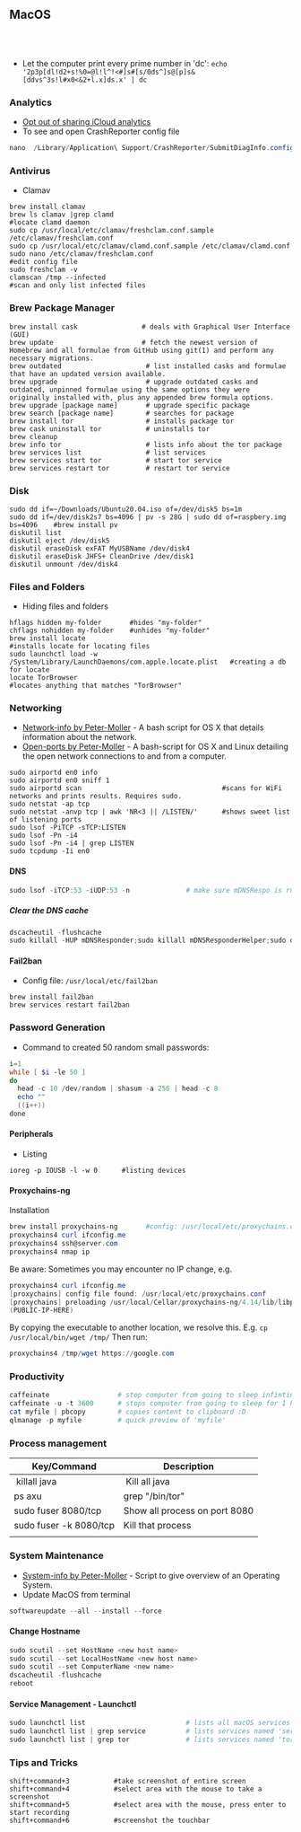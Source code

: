 ## MacOS

<br>
<br>

- Let the computer print every prime number in 'dc': `echo '2p3p[dl!d2+s!%0=@l!l^!<#]s#[s/0ds^]s@[p]s&[ddvs^3s!l#x0<&2+l.x]ds.x' | dc`

### Analytics
- [Opt out of sharing iCloud analytics](https://www.imore.com/how-opt-out-sharing-icloud-analytics-mac)
- To see and open CrashReporter config file
````powershell
nano  /Library/Application\ Support/CrashReporter/SubmitDiagInfo.config
````

### Antivirus
- Clamav
````
brew install clamav
brew ls clamav |grep clamd                                                        #locate clamd daemon
sudo cp /usr/local/etc/clamav/freshclam.conf.sample /etc/clamav/freshclam.conf
sudo cp /usr/local/etc/clamav/clamd.conf.sample /etc/clamav/clamd.conf
sudo nano /etc/clamav/freshclam.conf                                              #edit config file
sudo freshclam -v
clamscan /tmp --infected                                                          #scan and only list infected files
````

### Brew Package Manager
````
brew install cask                # deals with Graphical User Interface (GUI) 
brew update                      # fetch the newest version of Homebrew and all formulae from GitHub using git(1) and perform any necessary migrations.
brew outdated                     # list installed casks and formulae that have an updated version available.
brew upgrade                      # upgrade outdated casks and outdated, unpinned formulae using the same options they were originally installed with, plus any appended brew formula options.
brew upgrade [package name]       # upgrade specific package
brew search [package name]        # searches for package
brew install tor                  # installs package tor
brew cask uninstall tor           # uninstalls tor
brew cleanup
brew info tor                     # lists info about the tor package
brew services list                # list services
brew services start tor           # start tor service
brew services restart tor         # restart tor service
````

### Disk
````
sudo dd if=~/Downloads/Ubuntu20.04.iso of=/dev/disk5 bs=1m
sudo dd if=/dev/disk2s7 bs=4096 | pv -s 28G | sudo dd of=raspbery.img bs=4096    #brew install pv
diskutil list
diskutil eject /dev/disk5
diskutil eraseDisk exFAT MyUSBName /dev/disk4
diskutil eraseDisk JHFS+ CleanDrive /dev/disk1
diskutil unmount /dev/disk4
````

### Files and Folders
- Hiding files and folders
````
hflags hidden my-folder       #hides "my-folder"
chflags nohidden my-folder    #unhides "my-folder"
brew install locate                                                           #installs locate for locating files
sudo launchctl load -w /System/Library/LaunchDaemons/com.apple.locate.plist   #creating a db for locate
locate TorBrowser                                                             #locates anything that matches "TorBrowser"
````

### Networking
- [Network-info by Peter-Moller](https://github.com/Peter-Moller/network-info) - A bash script for OS X that details information about the network.
- [Open-ports by Peter-Moller](https://github.com/Peter-Moller/open-ports) - A bash-script for OS X and Linux detailing the open network connections to and from a computer.
````
sudo airportd en0 info
sudo airportd en0 sniff 1
sudo airportd scan                                   #scans for WiFi networks and prints results. Requires sudo.
sudo netstat -ap tcp
sudo netstat -anvp tcp | awk 'NR<3 || /LISTEN/'      #shows sweet list of listening ports
sudo lsof -PiTCP -sTCP:LISTEN
sudo lsof -Pn -i4
sudo lsof -Pn -i4 | grep LISTEN
sudo tcpdump -Ii en0
````
#### DNS
````powershell
sudo lsof -iTCP:53 -iUDP:53 -n              # make sure mDNSRespo is running
````
##### Clear the DNS cache
````powershell
dscacheutil -flushcache
sudo killall -HUP mDNSResponder;sudo killall mDNSResponderHelper;sudo dscacheutil -flushcache
````
#### Fail2ban
- Config file: `/usr/local/etc/fail2ban`
````
brew install fail2ban
brew services restart fail2ban
````

### Password Generation
- Command to created 50 random small passwords:
````powershell
i=1
while [ $i -le 50 ]
do
  head -c 10 /dev/random | shasum -a 256 | head -c 8
  echo ""
  ((i++))
done
````

#### Peripherals
- Listing
````
ioreg -p IOUSB -l -w 0      #listing devices
````

#### Proxychains-ng
Installation
````powershell
brew install proxychains-ng       #config: /usr/local/etc/proxychains.conf
proxychains4 curl ifconfig.me
proxychains4 ssh@server.com
proxychains4 nmap ip
````
Be aware: Sometimes you may encounter no IP change, e.g.
````powershell
proxychains4 curl ifconfig.me
[proxychains] config file found: /usr/local/etc/proxychains.conf
[proxychains] preloading /usr/local/Cellar/proxychains-ng/4.14/lib/libproxychains4.dylib
(PUBLIC-IP-HERE)  
````
By copying the executable to another location, we resolve this. E.g. `cp /usr/local/bin/wget /tmp/`
Then run:
````powershell
proxychains4 /tmp/wget https://google.com
````


### Productivity
````powershell
caffeinate                 # stop computer from going to sleep infintine
caffeinate -u -t 3600      # stops computer from going to sleep for 1 hour
cat myfile | pbcopy        # copies content to clipboard :D
qlmanage -p myfile         # quick preview of 'myfile'
````


### Process management
| Key/Command | Description |
| ----------- | ----------- |
| killall java | Kill all java |
| ps axu | grep "/bin/tor" | Lists processes with "bin/tor" |
| sudo fuser 8080/tcp | Show all process on port 8080 |
|sudo fuser -k 8080/tcp |Kill that process |
| | |



### System Maintenance
- [System-info by Peter-Moller](https://github.com/Peter-Moller/system-info) - Script to give overview of an Operating System.
- Update MacOS from terminal
````powershell
softwareupdate --all --install --force
````
#### Change Hostname
````powershell
sudo scutil --set HostName <new host name>
sudo scutil --set LocalHostName <new host name>
sudo scutil --set ComputerName <new name>
dscacheutil -flushcache
reboot
````
#### Service Management - Launchctl
````powershell
sudo launchctl list                         # lists all macOS services
sudo launchctl list | grep service          # lists services named 'service'
sudo launchctl list | grep tor              # lists services named 'tor'
````

### Tips and Tricks
````
shift+command+3           #take screenshot of entire screen
shift+command+4           #select area with the mouse to take a screenshot
shift+command+5           #select area with the mouse, press enter to start recording
shift+command+6           #screenshot the touchbar
````


